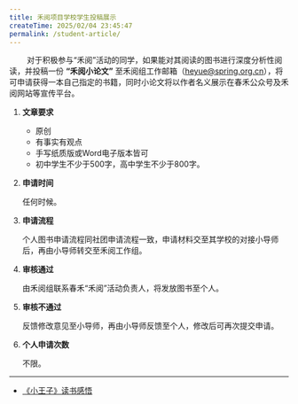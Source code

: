 ```yaml
---
title: 禾阅项目学校学生投稿展示
createTime: 2025/02/04 23:45:47
permalink: /student-article/
---
```


$\qquad$对于积极参与“禾阅”活动的同学，如果能对其阅读的图书进行深度分析性阅读，并投稿一份 **“禾阅小论文”** 至禾阅组工作邮箱（<span style="color: #90EE90;">heyue@spring.org.cn</span>），将可申请获得一本自己指定的书籍，同时小论文将以作者名义展示在春禾公众号及禾阅网站等宣传平台。

1. **文章要求**
   - 原创
   - 有事实有观点
   - 手写纸质版或Word电子版本皆可
   - 初中学生不少于500字，高中学生不少于800字。

2. **申请时间**  

    任何时候。
3. **申请流程**  

    个人图书申请流程同社团申请流程一致，申请材料交至其学校的对接小导师后，再由小导师转交至禾阅工作组。
4. **审核通过**  

    由禾阅组联系春禾“禾阅”活动负责人，将发放图书至个人。
5. **审核不通过**  

    反馈修改意见至小导师，再由小导师反馈至个人，修改后可再次提交申请。
6. **个人申请次数**  

    不限。
--------------------------------------------------------------------------------------------

- [《小王子》读书感悟](./《小王子》读书感悟.md)  